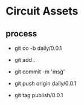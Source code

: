# Circuit Assets

## process

+ git co -b daily/0.0.1
+ git add .
+ git commit -m 'msg'
+ git push origin daily/0.0.1

+ git tag publish/0.0.1